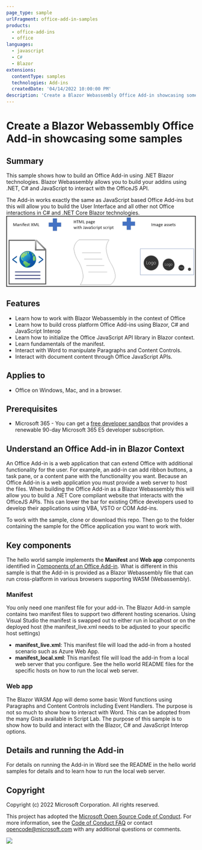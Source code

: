 ```yaml
---
page_type: sample
urlFragment: office-add-in-samples
products:
  - office-add-ins
  - office
languages:
  - javascript
  - C#
  - Blazor
extensions:
  contentType: samples
  technologies: Add-ins
  createdDate: '04/14/2022 10:00:00 PM'
description: 'Create a Blazor Webassembly Office Add-in showcasing some samples.'
---
```


# Create a Blazor Webassembly Office Add-in showcasing some samples

## Summary

This sample shows how to build an Office Add-in using .NET Blazor technologies.
Blazor Webassembly allows you to build your addins using .NET, C# and JavaScript to interact with the OfficeJS API.

The Add-in works exactly the same as JavaScript based Office Add-ins but this will allow you to build the User Interface and all other not Office interactions in C# and .NET Core Blazor technologies.
![Diagram showing a hello project consists of a manifest, HTML page, and image assets.](../hello-world/images/hello-world-introduction.png)

## Features

- Learn how to work with Blazor Webassembly in the context of Office
- Learn how to build cross platform Office Add-ins using Blazor, C# and JavaScript Interop
- Learn how to initialize the Office JavaScript API library in Blazor context.
- Learn fundamentals of the manifest.
- Interact with Word to manipulate Paragraphs and Content Controls.
- Interact with document content through Office JavaScript APIs.

## Applies to

- Office on Windows, Mac, and in a browser.

## Prerequisites

- Microsoft 365 - You can get a [free developer sandbox](https://developer.microsoft.com/microsoft-365/dev-program#Subscription) that provides a renewable 90-day Microsoft 365 E5 developer subscription.

## Understand an Office Add-in in Blazor Context

An Office Add-in is a web application that can extend Office with additional functionality for the user. For example, an add-in can add ribbon buttons, a task pane, or a content pane with the functionality you want. Because an Office Add-in is a web application you must provide a web server to host the files.
When building the Office Add-in as a Blazor Webassembly this will allow you to build a .NET Core compliant website that interacts with the OfficeJS APIs. This can lower the bar for existing Office developers used to develop their applications using VBA, VSTO or COM Add-ins.

To work with the sample, clone or download this repo. Then go to the folder containing the sample for the Office application you want to work with.

## Key components

The hello world sample implements the **Manifest** and **Web app** components identified in [Components of an Office Add-in](https://docs.microsoft.com/office/dev/add-ins/overview/office-add-ins#components-of-an-office-add-in).
What is different in this sample is that the Add-in is provided as a Blazor Webassembly file that can run cross-platform in various browsers supporting WASM (Webassembly).

### Manifest

You only need one manifest file for your add-in. The Blazor Add-in sample contains two manifest files to support two different hosting scenarios.
Using Visual Studio the manifest is swapped out to either run in localhost or on the deployed host (the manifest_live.xml needs to be adjusted to your specific host settings)

- **manifest_live.xml**: This manifest file will load the add-in from a hosted scenario such as Azure Web App.
- **manifest_local.xml**: This manifest file will load the add-in from a local web server that you configure. See the hello world README files for the specific hosts on how to run the local web server.

### Web app

The Blazor WASM App will demo some basic Word functions using Paragraphs and Content Controls including Event Handlers.
The purpose is not so much to show how to interact with Word. This can be adopted from the many Gists available in Script Lab. The purpose of this sample is to show how to build and interact with the Blazor, C# and JavaScript Interop options.

## Details and running the Add-in

For details on running the Add-in in Word see the README in the hello world samples for details and to learn how to run the local web server.

## Copyright

Copyright (c) 2022 Microsoft Corporation. All rights reserved.

This project has adopted the [Microsoft Open Source Code of Conduct](https://opensource.microsoft.com/codeofconduct/). For more information, see the [Code of Conduct FAQ](https://opensource.microsoft.com/codeofconduct/faq/) or contact [opencode@microsoft.com](mailto:opencode@microsoft.com) with any additional questions or comments.

<img src="https://telemetry.sharepointpnp.com/pnp-officeaddins/samples/word-blazor-add-in" />

